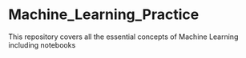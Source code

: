 # Machine_Learning_Practice
This repository covers all the essential concepts of Machine Learning including notebooks
